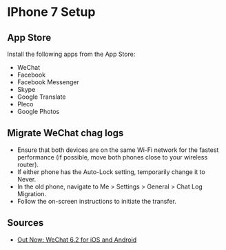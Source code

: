 # IPhone 7 Setup

## App Store

Install the following apps from the App Store:

- WeChat
- Facebook
- Facebook Messenger
- Skype
- Google Translate
- Pleco
- Google Photos

## Migrate WeChat chag logs

- Ensure that both devices are on the same Wi-Fi network for the fastest performance (if possible, move both phones close to your wireless router).
- If either phone has the Auto-Lock setting, temporarily change it to Never.
- In the old phone, navigate to Me > Settings > General > Chat Log Migration.
- Follow the on-screen instructions to initiate the transfer.

## Sources

- [Out Now: WeChat 6.2 for iOS and Android](http://blog.wechat.com/2015/05/27/out-now-wechat-6-2-for-ios-and-android-featuring-moments-translation/)
